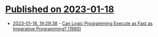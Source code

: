# [Published on 2023-01-18](index.md)

* [2023-01-18, 19:29:38](https://lobste.rs/s/x37tfn/can_logic_programming_execute_as_fast_as) - [Can Logic Programming Execute as Fast as Imperative Programming? (1990)](http://www2.eecs.berkeley.edu/Pubs/TechRpts/1990/CSD-90-600.pdf)
